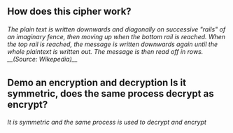<h2> How does this cipher work?

<h6> The plain text is written downwards and diagonally on successive "rails" of an imaginary fence, then moving up when the bottom rail is reached. When the top rail is reached, the message is written downwards again until the whole plaintext is written out. The message is then read off in rows. __(Source: Wikepedia)__
  
<h2> Demo an encryption and decryption Is it symmetric, does the same process decrypt as encrypt?

<h6> It is symmetric and the same process is used to decrypt and encrypt
